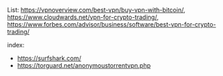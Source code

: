 List: https://vpnoverview.com/best-vpn/buy-vpn-with-bitcoin/, https://www.cloudwards.net/vpn-for-crypto-trading/, https://www.forbes.com/advisor/business/software/best-vpn-for-crypto-trading/

index:
- https://surfshark.com/
- https://torguard.net/anonymoustorrentvpn.php
